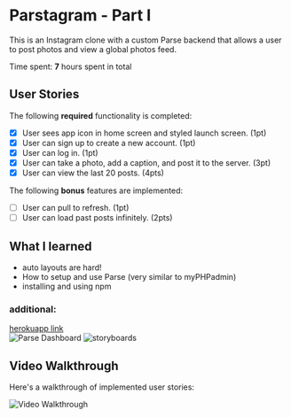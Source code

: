 # Parstagram - Part I

This is an Instagram clone with a custom Parse backend that allows a user to post photos and view a global photos feed.

Time spent: **7** hours spent in total

## User Stories

The following **required** functionality is completed:

- [x] User sees app icon in home screen and styled launch screen. (1pt)
- [x] User can sign up to create a new account. (1pt)
- [x] User can log in. (1pt)
- [x] User can take a photo, add a caption, and post it to the server. (3pt)
- [x] User can view the last 20 posts. (4pts)

The following **bonus** features are implemented:

- [ ] User can pull to refresh. (1pt)
- [ ] User can load past posts infinitely. (2pts)

## What I learned
 - auto layouts are hard!
 - How to setup and use Parse (very similar to myPHPadmin)
 - installing and using npm

### additional: 
<a href="https://mighty-spire-60614.herokuapp.com">herokuapp link</a> <br />
<img src='https://i.ibb.co/ZxnrjNd/Screen-Shot-2019-11-16-at-2-48-35-AM.png' title='Parse Dashboard' width='' alt='Parse Dashboard' />
<img src='https://i.ibb.co/VpXZ8Cx/Screen-Shot-2019-11-16-at-2-12-04-AM.png' title='storyboards' width='' alt='storyboards' />

## Video Walkthrough

Here's a walkthrough of implemented user stories:

<img src='http://g.recordit.co/FW88TjRc0K.gif' title='Video Walkthrough' width='' alt='Video Walkthrough' />

